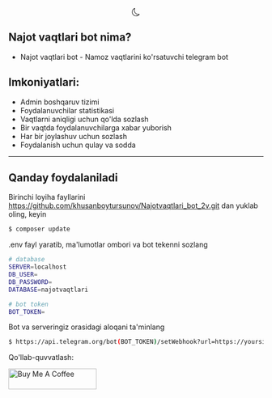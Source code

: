 <p align="center">
    <svg xmlns="http://www.w3.org/2000/svg" width="16" height="16" fill="currentColor" class="bi bi-moon" viewBox="0 0 16 16">
      <path d="M6 .278a.768.768 0 0 1 .08.858 7.208 7.208 0 0 0-.878 3.46c0 4.021 3.278 7.277 7.318 7.277.527 0 1.04-.055 1.533-.16a.787.787 0 0 1 .81.316.733.733 0 0 1-.031.893A8.349 8.349 0 0 1 8.344 16C3.734 16 0 12.286 0 7.71 0 4.266 2.114 1.312 5.124.06A.752.752 0 0 1 6 .278zM4.858 1.311A7.269 7.269 0 0 0 1.025 7.71c0 4.02 3.279 7.276 7.319 7.276a7.316 7.316 0 0 0 5.205-2.162c-.337.042-.68.063-1.029.063-4.61 0-8.343-3.714-8.343-8.29 0-1.167.242-2.278.681-3.286z"/>
    </svg>
</p>

## Najot vaqtlari bot nima?

- Najot vaqtlari bot - Namoz vaqtlarini ko'rsatuvchi telegram bot

## Imkoniyatlari:

- Admin boshqaruv tizimi
- Foydalanuvchilar statistikasi
- Vaqtlarni aniqligi uchun qo'lda sozlash
- Bir vaqtda foydalanuvchilarga xabar yuborish
- Har bir joylashuv uchun sozlash
- Foydalanish uchun qulay va sodda

---

## Qanday foydalaniladi

Birinchi loyiha fayllarini https://github.com/khusanboytursunov/Najotvaqtlari_bot_2v.git dan yuklab oling, keyin

```bash
$ composer update
```

.env fayl yaratib, ma'lumotlar ombori va bot tekenni sozlang

```bash
# database
SERVER=localhost
DB_USER=
DB_PASSWORD=
DATABASE=najotvaqtlari

# bot token
BOT_TOKEN=

```

Bot va serveringiz orasidagi aloqani ta'minlang

```bash
$ https://api.telegram.org/bot(BOT_TOKEN)/setWebhook?url=https://yoursite.com/your_update.php
```

Qo'llab-quvvatlash:

<a href="https://www.buymeacoffee.com/khusanboy" target="_blank"><img src="https://cdn.buymeacoffee.com/buttons/default-orange.png" alt="Buy Me A Coffee" height="41" width="174"></a>
